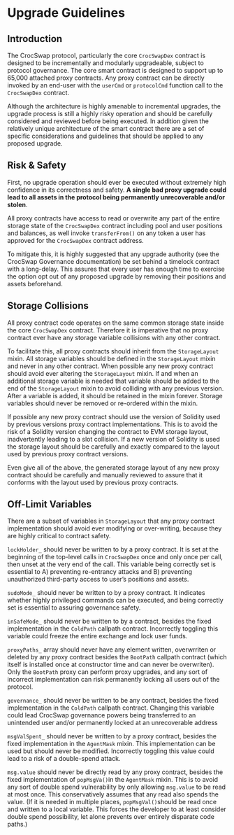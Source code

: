 # Upgrade Guidelines

## Introduction

The CrocSwap protocol, particularly the core `CrocSwapDex` contract is designed to be incrementally and modularly upgradeable, subject to protocol governance. The core smart contract is designed to support up to 65,000 attached proxy contracts. Any proxy contract can be directly invoked by an end-user with the `userCmd` or `protocolCmd` function call to the `CrocSwapDex` contract.

Although the architecture is highly amenable to incremental upgrades, the upgrade process is still a highly risky operation and should be carefully considered and reviewed before being executed. In addition given the relatively unique architecture of the smart contract there are a set of specific considerations and guidelines that should be applied to any proposed upgrade.

## Risk & Safety

First, no upgrade operation should ever be executed without extremely high confidence in its correctness and safety. **A single bad proxy upgrade could lead to all assets in the protocol being permanently unrecoverable and/or stolen**. 

All proxy contracts have access to read or overwrite any part of the entire storage state of the `CrocSwapDex` contract including pool and user positions and balances, as well invoke `transferFrom()` on any token a user has approved for the `CrocSwapDex` contract address.

To mitigate this, it is highly suggested that any upgrade authority (see the CrocSwap Governance documentation) be set behind a timelock contract with a long-delay. This assures that every user has enough time to exercise the option opt out of any proposed upgrade by removing their positions and assets beforehand.

## Storage Collisions

All proxy contract code operates on the same common storage state inside the core `CrocSwapDex` contract. Therefore it is imperative that no proxy contract ever have any storage variable collisions with any other contract.

To facilitate this, all proxy contracts should inherit from the `StorageLayout` mixin. All storage variables should be defined in the `StorageLayout` mixin and never in any other contract. When possible any new proxy contract should avoid ever altering the `StorageLayout` mixin. If and when an additional storage variable is needed that variable should be added to the end of the `StorageLayout` mixin to avoid colliding with any previous version. After a variable is added, it should be retained in the mixin forever. Storage variables should never be removed or re-ordered within the mixin.

If possible any new proxy contract should use the version of Solidity used by previous versions proxy contract implementations. This is to avoid the risk of a Solidity version changing the contract to EVM storage layout, inadvertently leading to a slot collision. If a new version of Solidity is used the storage layout should be carefully and exactly compared to the layout used by previous proxy contract versions.

Even give all of the above, the generated storage layout of any new proxy contract should be carefully and manually reviewed to assure that it conforms with the layout used by previous proxy contracts.

## Off-Limit Variables

There are a subset of variables in `StorageLayout` that any proxy contract implementation should avoid ever modifying or over-writing, because they are highly critical to contract safety.

`lockHolder_` should never be written to by a proxy contract. It is set at the beginning  of the top-level calls in `CrocSwapDex` once and only once per call, then unset at the very end of the call. This variable being correctly set is essential to A) preventing re-entrancy attacks and B) preventing unauthorized third-party access to user’s positions and assets.

`sudoMode_` should never be written to by a proxy contract. It indicates whether highly privileged commands can be executed, and being correctly set is essential to assuring governance safety.

`inSafeMode_` should never be written to by a contract, besides the fixed implementation in the `ColdPath` callpath contract. Incorrectly toggling this variable could freeze the entire exchange and lock user funds.

`proxyPaths_` array should never have any element written, overwrriten or deleted by any proxy contract besides the `BootPath` callpath contract (which itself is installed once at constructor time and can never be overwriten). Only the `BootPath` proxy can perform proxy upgrades, and any sort of incorrect implementation can risk permanently locking all users out of the protocol. 

`governance_` should never be written to be any contract, besides the fixed implementation in the `ColdPath` callpath contract. Changing this variable could lead CrocSwap governance powers being transferred to an unintended user and/or permanently locked at an unrecoverable address

`msgValSpent_` should never be written to by a proxy contract, besides the fixed implementation in the `AgentMask` mixin. This implementation can be used but should never be modified. Incorrectly toggling this value could lead to a risk of a double-spend attack.

`msg.value` should never be directly read by any proxy contract, besides the fixed implementation of `popMsgVa()`in the `AgentMask` mixin. This is to avoid any sort of double spend vulnerability by only allowing `msg.value` to be read at most once. This conservatively assumes that any read also spends the value. (If it is needed in multiple places, `popMsgVal()`should be read once and written to a local variable. This forces the developer to at least consider double spend possibility, let alone prevents over entirely disparate code paths.)